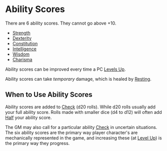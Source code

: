 # Ability Scores

There are 6 ability scores. They cannot go above +10.

- [Strength](Strength.md)
- [Dexterity](Dexterity.md)
- [Constitution](Constitution.md)
- [Intelligence](Intelligence.md)
- [Wisdom](Wisdom.md)
- [Charisma](Charisma.md)

Ability scores can be improved every time a PC [Levels Up](../Derived%20Statistics/Level.md#Level%20Up).

Ability scores can take *temporary* damage, which is healed by [Resting](../../Game%20Procedures/Core%20Procedures/Resting.md).

## When to Use Ability Scores

Ability scores are added to [Check](../../Game%20Procedures/Core%20Procedures/Check.md) (d20 rolls). While d20 rolls usually add your full ability score. Rolls made with smaller dice (d4 to d12) will often add [Half](../../Game%20Procedures/Core%20Procedures/Half.md) your ability score.

The GM may also call for a particular ability [Check](../../Game%20Procedures/Core%20Procedures/Check.md) in uncertain situations. The six ability scores are the primary way player character's are mechanically represented in the game, and increasing these (at [Level Up](../Derived%20Statistics/Level.md#Level%20Up)) is the primary way they progress.
